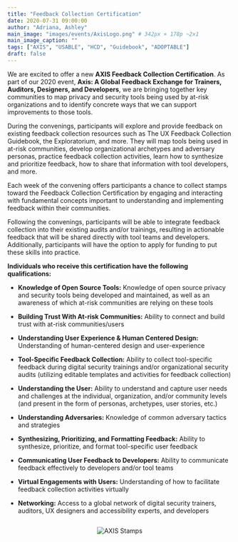 ```yaml
---
title: "Feedback Collection Certification"
date: 2020-07-31 09:00:00
author: "Adriana, Ashley"
main_image: "images/events/AxisLogo.png" # 342px × 178p ~2x1
main_image_caption: ""
tags: ["AXIS", "USABLE", "HCD", "Guidebook", "ADOPTABLE"]
draft: false
---
```


We are excited to offer a new **AXIS Feedback Collection Certification**. As part of our 2020 event, **Axis: A Global Feedback Exchange for Trainers, Auditors, Designers, and Developers**, we are bringing together key communities to map privacy and security tools being used by at-risk organizations and to identify concrete ways that we can support improvements to those tools.

During the convenings, participants will explore and provide feedback on existing feedback collection resources such as The UX Feedback Collection Guidebook, the Exploratorium, and more. They will map tools being used in at-risk communities, develop organizational archetypes and adversary personas, practice feedback collection activities, learn how to synthesize and prioritize feedback, how to share that information with tool developers, and more.

Each week of the convening offers participants a chance to collect stamps toward the Feedback Collection Certification by engaging and interacting with fundamental concepts important to understanding and implementing feedback within their communities.  

Following the convenings, participants will be able to integrate feedback collection into their existing audits and/or trainings, resulting in actionable feedback that will be shared directly with tool teams and developers. Additionally, participants will have the option to apply for funding to put these skills into practice.


**Individuals who receive this certification have the following qualifications:**

- **Knowledge of Open Source Tools:** Knowledge of open source privacy and security tools being developed and maintained, as well as an awareness of which at-risk communities are relying on these tools

- **Building Trust With At-risk Communities:** Ability to connect and build trust with at-risk communities/users

- **Understanding User Experience & Human Centered Design:** Understanding of human-centered design and user-experience

- **Tool-Specific Feedback Collection:** Ability to collect tool-specific feedback during digital security trainings and/or organizational security audits (utilizing editable templates and activities for feedback collection)

- **Understanding the User:** Ability to understand and capture user needs and challenges at the individual, organization, and/or community levels (and present in the form of personas, archetypes, user stories, etc.)

- **Understanding Adversaries:** Knowledge of common adversary tactics and strategies

- **Synthesizing, Prioritizing, and Formatting Feedback:** Ability to synthesize, prioritize, and format tool-specific user feedback

- **Communicating User Feedback to Developers:** Ability to communicate feedback effectively to developers and/or tool teams

- **Virtual Engagements with Users:** Understanding of how to facilitate feedback collection activities virtually  

- **Networking:** Access to a global network of digital security trainers, auditors, UX designers and accessibility experts, and developers

<div style="text-align: center"><img src="/images/AXIS/Stamps_All.PNG" alt="AXIS Stamps" style="border: 0; padding: 1em;" /></div>
